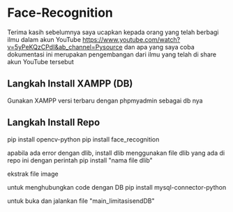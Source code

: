# Face-Recognition
Terima kasih sebelumnya saya ucapkan kepada orang yang telah berbagi ilmu dalam akun YouTube 
https://www.youtube.com/watch?v=5yPeKQzCPdI&ab_channel=Pysource
dan apa yang saya coba dokumentasi ini merupakan pengembangan dari ilmu yang telah di share akun YouTube tersebut


Langkah Install XAMPP (DB)
--------------------------------------------------------
Gunakan XAMPP versi terbaru dengan phpmyadmin sebagai db nya

Langkah Install Repo 
--------------------------------------------------------
pip install opencv-python
pip install face_recognition

apabila ada error dengan dlib, install dlib menggunakan file dlib yang ada di repo ini dengan perintah
pip install "nama file dlib"

ekstrak file image 

untuk menghubungkan code dengan DB 
pip install mysql-connector-python

untuk 
buka dan jalankan file "main_limitasisendDB"




